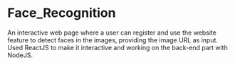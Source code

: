 # Face_Recognition
An interactive web page where a user can register and use the website feature to detect faces in the images, providing the image URL as input. Used ReactJS to make it interactive and working on the back-end part with NodeJS. 
